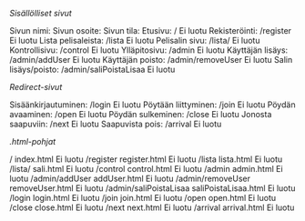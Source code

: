 *Sisällölliset sivut*

Sivun nimi:		Sivun osoite:			Sivun tila:
Etusivu:		/				Ei luotu
Rekisteröinti:		/register			Ei luotu
Lista pelisaleista:	/lista				Ei luotu
Pelisalin sivu:		/lista/<salin nimi>		Ei luotu
Kontrollisivu:		/control			Ei luotu
Ylläpitosivu:		/admin				Ei luotu
Käyttäjän lisäys:	/admin/addUser			Ei luotu
Käyttäjän poisto:	/admin/removeUser		Ei luotu
Salin lisäys/poisto:	/admin/saliPoistaLisaa		Ei luotu

*Redirect-sivut*

Sisäänkirjautuminen:	/login				Ei luotu
Pöytään liittyminen:	/join				Ei luotu
Pöydän avaaminen:	/open				Ei luotu
Pöydän sulkeminen:	/close				Ei luotu
Jonosta saapuviin:	/next				Ei luotu
Saapuvista pois:	/arrival			Ei luotu

*.html-pohjat*

/			index.html                      Ei luotu
/register		register.html                   Ei luotu
/lista			lista.html                      Ei luotu
/lista/<salin nimi>	sali.html                       Ei luotu
/control		control.html                    Ei luotu
/admin			admin.html                      Ei luotu
/admin/addUser		addUser.html                    Ei luotu
/admin/removeUser	removeUser.html			Ei luotu
/admin/saliPoistaLisaa	saliPoistaLisaa.html		Ei luotu
/login			login.html			Ei luotu
/join			join.html			Ei luotu
/open			open.html			Ei luotu
/close			close.html			Ei luotu
/next			next.html			Ei luotu
/arrival		arrival.html			Ei luotu
